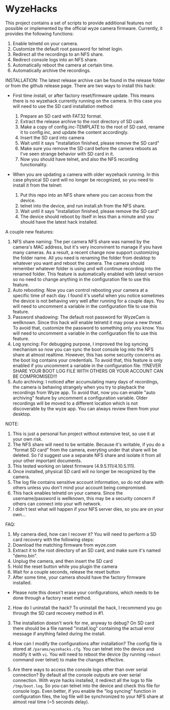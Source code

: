 # WyzeHacks
This project contains a set of scripts to provide additional features not possible or implemented by the official wyze camera firmware. Currently, it provides the following functions:
1. Enable telnetd on your camera.
2. Customize the default root password for telnet login.
3. Redirect all the recordings to an NFS share.
4. Redirect console logs into an NFS share.
5. Automatically reboot the camera at certain time.
6. Automatically archive the recordings.

INSTALLATION:
The latest release archive can be found in the release folder or from the github release page. There are two ways to install this hack:
* First time install, or after factory reset/firmware update. This means there is no wyzehack currently running on the camera. In this case you will need to use the SD card installation method:
  1. Prepare an SD card with FAT32 format.
  2. Extract the release archive to the root directory of SD card.
  3. Make a copy of config.inc-TEMPLATE to the root of SD card, rename it to config.inc, and update the content accordingly.
  4. Insert the SD card into camera
  5. Wait until it says "installation finished, please remove the SD card"
  6. Make sure you remove the SD card before the camera reboots as I've seen strange behavior with SD card in it.
  7. Now you should have telnet, and also the NFS recording functionality.

* When you are updating a camera with older wyzehack running. In this case physical SD card will no longer be recognized, so you need to install it from the telnet:
  1. Put this repo into an NFS share where you can access from the device.
  2. telnet into the device, and run install.sh from the NFS share.
  3. Wait until it says "installation finished, please remove the SD card"
  4. The device should reboot by itself in less than a minute and you should have the latest hack installed.


A couple new features:
1. NFS share naming:
  The per camera NFS share was named by the camera's MAC address, but it's very inconvinent to manage if you have many cameras. As a result, a recent change now support customizing the folder name. All you need is renaming the folder from desktop to whatever you want and reboot the camera. The camera should remember whatever folder is using and will continue recording into the renamed folder. This feature is automatically enabled with latest version so no need to change anything in the configuration file to use this feature.
2. Auto rebooting:
  Now you can control rebooting your camera at a specific time of each day. I found it's useful when you notice sometimes the device is not behaving very well after running for a couple days. You will need to uncomment a variable in the configuration file to use this feature. 
3. Password shadowing:
  The default root password for WyzeCam is wellknown. Since this hack will enable telnetd it may pose a new threat. To avoid that, customize the password to something only you know. You will need to uncomment a variable in the configuration file to use this feature.
4. Log syncing:
  For debugging purpose, I improved the log syncing mechanism so now you can sync the boot console log into the NFS share at almost realtime. However, this has some security concerns as the boot log contains your credentials. To avoid that, this feature is only enabled if you uncomment a variable in the configuration file. !!!NEVER SHARE YOUR BOOT LOG FILE WITH OTHERS OR YOUR ACCOUNT CAN BE COMPROMISED!!!
5. Auto archiving:
  I noticed after accumulating many days of recordings, the camera is behaving strangely when you try to playback the recordings from Wyze app. To avoid that, now you can enable "auto archiving" feature by uncomment a configuration variable. Older recordings will be moved to a different location which is not discoverable by the wyze app. You can always review them from your desktop.

NOTE:
1. This is just a personal fun project without extensive test, so use it at your own risk.
2. The NFS share will need to be writable. Because it's writable, if you do a "format SD card" from the camera, everyting under that share will be deleted. So I'd suggest use a separate NFS share and isolate it from all your other important documents.
3. This tested working on latest firmware (4.9.5.111/4.10.5.111).
4. Once installed, physical SD card will no longer be recognized by the camera.
5. The log file contains sensitive account information, so do not share with others unless you don't mind your account being compromised.
6. This hack enables telnetd on your camera. Since the username/password is wellknown, this may be a security concern if others can connect into your wifi network.
7. I didn't test what will happen if your NFS server dies, so you are on your own...

FAQ:
1. My camera died, how can I recover it?
You will need to perform a SD card recovery with the following steps:
  1. Download the matching firmware from wyze.com
  2. Extract it to the root directory of an SD card, and make sure it's named "demo.bin".
  3. Unplug the camera, and then insert the SD card
  4. Hold the reset button while you plugin the camera
  5. Wait for a couple seconds, release the reset button
  6. After some time, your camera should have the factory firmware installed.
* Please note this doesn't erase your configurations, which needs to be done through a factory reset method.

2. How do I uninstall the hack?
To uninstall the hack, I recommend you go through the SD card recovery method in #1.

3. The installation doesn't work for me, anyway to debug?
On SD card there should be a file named "install.log" containing the actual error message if anything failed during the install.

4. How can I modify the configurations after installation?
The config file is stored at `/params/wyzehacks.cfg`. You can telnet into the device and modify it with `vi`. You will need to reboot the device (by running `reboot` command over telnet) to make the changes effective.

5. Are there ways to access the console logs other than over serial connection?
By default all the console outputs are over serial connection. With wyze hacks installed, it redirect all the logs to file `/tmp/boot.log`. So you can telnet into the device and check this file for console logs. Even better, if you enable the "log syncing" function in configuration files, the log file will be synchronized to your NFS share at almost real time (~5 seconds delay).
